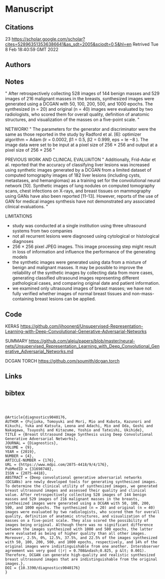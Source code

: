 # Manuscript

## Citations
23
https://scholar.google.com/scholar?cites=528963513536386641&as_sdt=2005&sciodt=0,5&hl=en
Retrived
Tue  8 Feb 18:40:59 GMT 2022

## Authors 

## Notes
"
After retrospectively
collecting 528 images of 144 benign masses and 529 images of 216 malignant masses in the breasts,
synthesized images were generated using a DCGAN with 50, 100, 200, 500, and 1000 epochs. The
synthesized (n = 20) and original (n = 40) images were evaluated by two radiologists, who scored
them for overall quality, definition of anatomic structures, and visualization of the masses on a
five-point scale.
"

NETWORK!
"
The parameters for the generator and discriminator were the same as those reported
in the study by Radford et al. [6]: optimizer algorithm = Adam (lr = 0.0002, β1 = 0.5, β2 = 0.999,
eps = le −8 ). The image data were set to be input at a pixel size of 256 × 256 and output at a pixel size of
256 × 256
"

PREVIOUS WORK AND CLINICAL EVALUAITON
"
Additionally, Frid-Adar et al. reported that the accuracy of classifying
liver lesions was increased using synthetic images generated by a DCGAN from a limited dataset of
computed tomography images of 182 liver lesions (including cysts, metastases, and hemangiomas) as a
training set for the convolutional neural network [10]. Synthetic images of lung nodules on computed
tomography scans, chest infections on X-rays, and breast tissues on mammography using GANs have
also been reported [11–13]. However, reports of the use of GAN for medical images synthesis have not
demonstrated any associated clinical evaluations.
"

LIMITATIONS
* study was conducted at a single institution using three ultrasound systems from two companies
* not all recurrent lesions were diagnosed using cytological or histological diagnoses
* 256 × 256 pixel JPEG images. This image processing step might result in loss of information and influence the performance of the generating models
* the synthetic images were generated
using data from a mixture of benign and malignant masses. It may be possible to improve the reliability
of the synthetic images by collecting data from more cases, generating classified ultrasound images
representing different pathological cases, and comparing original date and patient information.
* we examined only ultrasound images of breast
masses; we have not fully verified whether images of normal breast tissues and non-mass-containing
breast lesions can be applied.




## Code

KERAS
https://github.com/jihoonerd/Unsupervised-Representation-Learning-with-Deep-Convolutional-Generative-Adversarial-Networks

SUMMARY
https://github.com/aleju/papers/blob/master/neural-nets/Unsupervised_Representation_Learning_with_Deep_Convolutional_Generative_Adversarial_Networks.md

DCGAN TORCH
https://github.com/soumith/dcgan.torch





## Links 


## bibtex 
```



@Article{diagnostics9040176,
AUTHOR = {Fujioka, Tomoyuki and Mori, Mio and Kubota, Kazunori and Kikuchi, Yuka and Katsuta, Leona and Adachi, Mio and Oda, Goshi and Nakagawa, Tsuyoshi and Kitazume, Yoshio and Tateishi, Ukihide},
TITLE = {Breast Ultrasound Image Synthesis using Deep Convolutional Generative Adversarial Networks},
JOURNAL = {Diagnostics},
VOLUME = {9},
YEAR = {2019},
NUMBER = {4},
ARTICLE-NUMBER = {176},
URL = {https://www.mdpi.com/2075-4418/9/4/176},
PubMedID = {31698748},
ISSN = {2075-4418},
ABSTRACT = {Deep convolutional generative adversarial networks (DCGANs) are newly developed tools for generating synthesized images. To determine the clinical utility of synthesized images, we generated breast ultrasound images and assessed their quality and clinical value. After retrospectively collecting 528 images of 144 benign masses and 529 images of 216 malignant masses in the breasts, synthesized images were generated using a DCGAN with 50, 100, 200, 500, and 1000 epochs. The synthesized (n = 20) and original (n = 40) images were evaluated by two radiologists, who scored them for overall quality, definition of anatomic structures, and visualization of the masses on a five-point scale. They also scored the possibility of images being original. Although there was no significant difference between the images synthesized with 1000 and 500 epochs, the latter were evaluated as being of higher quality than all other images. Moreover, 2.5%, 0%, 12.5%, 37.5%, and 22.5% of the images synthesized with 50, 100, 200, 500, and 1000 epochs, respectively, and 14% of the original images were indistinguishable from one another. Interobserver agreement was very good (|r| = 0.708&ndash;0.825, p &lt; 0.001). Therefore, DCGAN can generate high-quality and realistic synthesized breast ultrasound images that are indistinguishable from the original images.},
DOI = {10.3390/diagnostics9040176}
}



```
